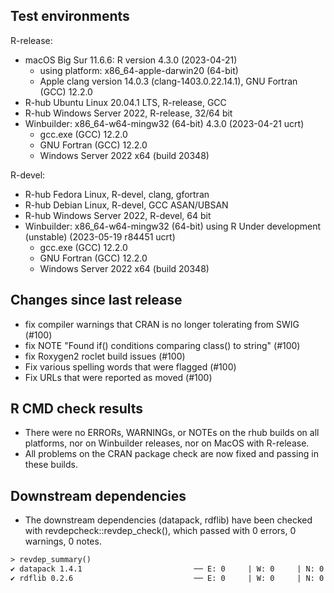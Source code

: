 ## Test environments

R-release:

* macOS Big Sur 11.6.6: R version 4.3.0 (2023-04-21)
    * using platform: x86_64-apple-darwin20 (64-bit)
    * Apple clang version 14.0.3 (clang-1403.0.22.14.1), GNU Fortran (GCC) 12.2.0
* R-hub Ubuntu Linux 20.04.1 LTS, R-release, GCC
* R-hub Windows Server 2022, R-release, 32/64 bit
* Winbuilder: x86_64-w64-mingw32 (64-bit) 4.3.0 (2023-04-21 ucrt)
    * gcc.exe (GCC) 12.2.0
    * GNU Fortran (GCC) 12.2.0
    * Windows Server 2022 x64 (build 20348)

R-devel:

* R-hub Fedora Linux, R-devel, clang, gfortran
* R-hub Debian Linux, R-devel, GCC ASAN/UBSAN
* R-hub Windows Server 2022, R-devel, 64 bit
* Winbuilder: x86_64-w64-mingw32 (64-bit) using R Under development (unstable) (2023-05-19 r84451 ucrt)
    * gcc.exe (GCC) 12.2.0
    * GNU Fortran (GCC) 12.2.0
    * Windows Server 2022 x64 (build 20348)

## Changes since last release

* fix compiler warnings that CRAN is no longer tolerating from SWIG (#100)
* fix NOTE "Found if() conditions comparing class() to string" (#100)
* fix Roxygen2 roclet build issues (#100)
* Fix various spelling words that were flagged (#100)
* Fix URLs that were reported as moved (#100)

## R CMD check results

* There were no ERRORs, WARNINGs, or NOTEs on the rhub builds on all platforms, nor on Winbuilder releases, nor on MacOS with R-release.
* All problems on the CRAN package check are now fixed and passing in these builds.

## Downstream dependencies

* The downstream dependencies (datapack, rdflib) have been checked with revdepcheck::revdep_check(), which passed
  with 0 errors, 0 warnings, 0 notes.

```txt
> revdep_summary()
✔ datapack 1.4.1                         ── E: 0     | W: 0     | N: 0    
✔ rdflib 0.2.6                           ── E: 0     | W: 0     | N: 0    
```


